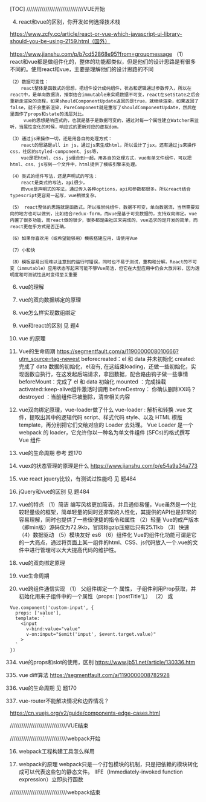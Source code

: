 [TOC]
//////////////////////////////VUE开始

4. react和vue的区别，你开发如何选择技术栈
   
https://www.zcfy.cc/article/react-or-vue-which-javascript-ui-library-should-you-be-using-2159.html（国外）
   
https://www.jianshu.com/p/b7cd52868e95?from=groupmessage
    （1） react和vue都是做组件化的，整体的功能都类似，但是他们的设计思路是有很多不同的。使用react和vue，主要是理解他们的设计思路的不同

    （2）数据可变性：
        react整体是函数式的思想，把组件设计成纯组件，状态和逻辑通过参数传入，所以在react中，是单向数据流，推崇结合immutable来实现数据不可变，react在setState之后会重新走渲染的流程，如果shouldComponentUpdate返回的是true，就继续渲染，如果返回了false，就不会重新渲染，PureComponent就是重写了shouldComponentUpdate，然后在里面作了props和state的浅层对比。
         vue的思想是响应式的，也就是基于是数据可变的，通过对每一个属性建立Watcher来监听，当属性变化的时候，响应式的更新对应的虚拟dom。

    （3）通过js来操作一切，还是用各自的处理方式：
        react的思路是all in js，通过js来生成html，所以设计了jsx，还有通过js来操作css，社区的styled-component、jss等，
        vue是把html，css，js组合到一起，用各自的处理方式，vue有单文件组件，可以把html、css、js写到一个文件中，html提供了模板引擎来处理。

    （4）类式的组件写法，还是声明式的写法：
        react是类式的写法，api很少，
        而vue是声明式的写法，通过传入各种options，api和参数都很多。所以react结合typescript更容易一起写，vue稍微复杂。

    （5） react整体的思路就是函数式，所以推崇纯组件，数据不可变，单向数据流，当然需要双向的地方也可以做到，比如结合redux-form，而vue是基于可变数据的，支持双向绑定。vue内置了很多功能，而react做的很少，很多都是由社区来完成的，vue追求的是开发的简单，而react更在乎方式是否正确。

    （6）如果你喜欢用（或希望能够用）模板搭建应用，请使用Vue

    （7）小和快

    （8）模板容易出现难以注意到的运行时错误，同时也不易于测试，重构和分解。React的不可变（immutable）应用状态写起来可能不够Vue简洁，但它在大型应用中仍会大放异彩，因为透明度和可测试性此时变得至关重要



6. vue的理解



7. vue的双向数据绑定的原理



8. vue怎么样实现数组绑定







67. vue和react的区别
    见 题4



68. vue 的原理



170. Vue的生命周期
https://segmentfault.com/a/1190000008010666?utm_source=tag-newest
    beforecreated：el 和 data 并未初始化
    created:完成了 data 数据的初始化，el没有, 在这结束loading，还做一些初始化，实现函数自执行，在这发起后端请求，拿回数据，配合路由钩子做一些事情
    beforeMount：完成了 el 和 data 初始化
    mounted ：完成挂载
    activated::keep-alive组件激活时调用
    beforeDestroy： 你确认删除XX吗？ destroyed ：当前组件已被删除，清空相关内容



178. vue双向绑定原理，vue-loader做了什么
    vue-loader : 解析和转换 .vue 文件，提取出其中的逻辑代码 script、样式代码 style、以及 HTML 模版 template，再分别把它们交给对应的 Loader 去处理。
    Vue Loader 是一个 webpack 的 loader，它允许你以一种名为单文件组件 (SFCs)的格式撰写 Vue 组件



192. vue的生命周期
    参考 题170



193. vuex的状态管理的原理是什么
https://www.jianshu.com/p/e54a9a34a773



248. vue react jquery比较，有测试过性能吗
    见 题484



326. jQuery和vue的区别
    见 题484



327. vue的特点
    （1）简洁
        编写风格更加简洁，并且通俗易懂，Vue虽然是一个比较轻量级的框架，简单轻量的同时还非常的人性化，其提供的API也是非常的容易理解，同时也提供了一些很便捷的指令和属性
    （2）轻量
        Vue的成产版本（即min版）源码仅为72.9kb，官网称gzip压缩后只有25.11kb
    （3）快速
    （4）数据驱动
    （5）模块友好
        es6
    （6）组件化
        Vue的组件化功能可谓是它的一大亮点，通过将页面上某一组件的html、CSS、js代码放入一个.vue的文件中进行管理可以大大提高代码的维护性。



328. vue的双向绑定原理



332. vue生命周期



333. vue跨组件通信实现
（1）
    父组件绑定一个 属性， 子组件利用Prop获取，并初始化用来子组件中的一个属性（props: ['postTitle'],）
（2）
    <custom-input
      v-bind:value="searchText"
      v-on:input="searchText = $event"
    ></custom-input>
    或
    <custom-input v-model="searchText"></custom-input>

    Vue.component('custom-input', {
      props: ['value'],
      template: `
        <input
          v-bind:value="value"
          v-on:input="$emit('input', $event.target.value)"
        >
      `
    })



334. vue的props和slot的使用，区别
    https://www.jb51.net/article/130336.htm






400. vue diff算法
https://segmentfault.com/a/1190000008782928



401. vue的生命周期
    见 题170



402. vue-router不能解决情况和边界情况？
   
https://cn.vuejs.org/v2/guide/components-edge-cases.html

//////////////////////////////VUE结束



//////////////////////////////webpack开始

16. webpack工程构建工具怎么样用



105. webpack的原理
    webpack只是一个打包模块的机制，只是把依赖的模块转化成可以代表这些包的静态文件。
    IIFE（Immediately-invoked function expression）立即执行函数


//////////////////////////////webpack结束


